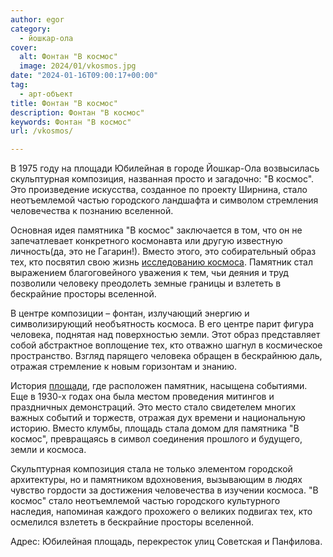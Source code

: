 ```yaml
---
author: egor
category:
  - йошкар-ола
cover:
  alt: Фонтан "В космос"
  image: 2024/01/vkosmos.jpg
date: "2024-01-16T09:00:17+00:00"
tag:
  - арт-объект
title: Фонтан "В космос"
description: Фонтан "В космос"
keywords: Фонтан "В космос"
url: /vkosmos/

---
```

В 1975 году на площади Юбилейная в городе Йошкар-Ола возвысилась скульптурная композиция, названная просто и загадочно: "В космос". Это произведение искусства, созданное по проекту Ширнина, стало неотъемлемой частью городского ландшафта и символом стремления человечества к познанию вселенной.

Основная идея памятника "В космос" заключается в том, что он не запечатлевает конкретного космонавта или другую известную личность(да, это не Гагарин!). Вместо этого, это собирательный образ тех, кто посвятил свою жизнь [исследованию космоса](https://www.spacex.com/). Памятник стал выражением благоговейного уважения к тем, чьи деяния и труд позволили человеку преодолеть земные границы и взлететь в бескрайние просторы вселенной.

В центре композиции – фонтан, излучающий энергию и символизирующий необъятность космоса. В его центре парит фигура человека, поднятая над поверхностью земли. Этот образ представляет собой абстрактное воплощение тех, кто отважно шагнул в космическое пространство. Взгляд парящего человека обращен в бескрайнюю даль, отражая стремление к новым горизонтам и знанию.

История [площади](/komsomolczam-ognennyh-let/), где расположен памятник, насыщена событиями. Еще в 1930-х годах она была местом проведения митингов и праздничных демонстраций. Это место стало свидетелем многих важных событий и торжеств, отражая дух времени и национальную историю. Вместо клумбы, площадь стала домом для памятника "В космос", превращаясь в символ соединения прошлого и будущего, земли и космоса.

Скульптурная композиция стала не только элементом городской архитектуры, но и памятником вдохновения, вызывающим в людях чувство гордости за достижения человечества в изучении космоса. "В космос" стало неотъемлемой частью городского культурного наследия, напоминая каждого прохожего о великих подвигах тех, кто осмелился взлететь в бескрайние просторы вселенной.

Адрес: Юбилейная площадь, перекресток улиц Советская и Панфилова.
